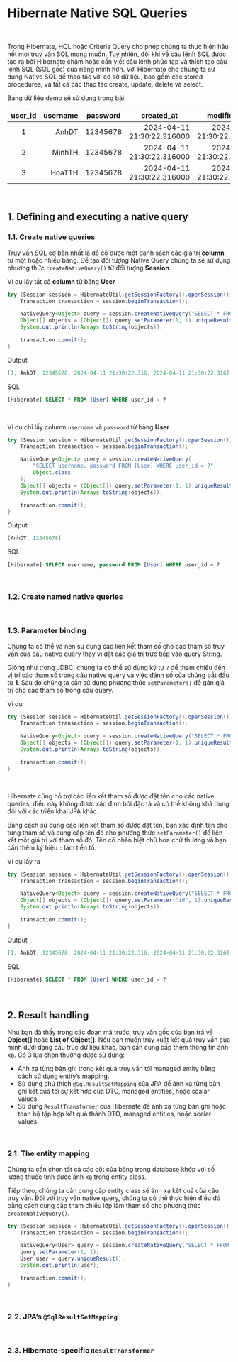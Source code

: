 # Hibernate Native SQL Queries

<br />

Trong Hibernate, HQL hoặc Criteria Query cho phép chúng ta thực hiện hầu hết mọi truy vấn SQL mong muốn. Tuy nhiên, đôi khi về câu lệnh SQL được tạo ra bởi Hibernate chậm hoặc cần viết câu lệnh phức tạp và thích tạo câu lệnh SQL (SQL gốc) của riêng mình hơn. Với Hibernate cho chúng ta sử dụng Native SQL để thao tác với cơ sở dữ liệu, bao gồm các stored procedures, và tất cả các thao tác create, update, delete và select.

Bảng dữ liệu demo sẽ sử dụng trong bài:
<table>
  <thead>
    <tr>
      <th width="112px">user_id</th>
      <th width="150px">username</th>
      <th width="150px">password</th>
      <th width="300px">created_at</th>
      <th width="300px">modified_at</th>
    </tr>
  </thead>
  <tbody>
    <tr>
      <td align="center">1</td>
      <td align="right">AnhDT</td>
      <td align="right">12345678</td>
      <td align="right">2024-04-11 21:30:22.316000</td>
      <td align="right">2024-04-11 21:30:22.316000</td>
    </tr>
    <tr>
      <td align="center">2</td>
      <td align="right">MinhTH</td>
      <td align="right">12345678</td>
      <td align="right">2024-04-11 21:30:22.316000</td>
      <td align="right">2024-04-11 21:30:22.316000</td>
    </tr>
    <tr>
      <td align="center">3</td>
      <td align="right">HoaTTH</td>
      <td align="right">12345678</td>
      <td align="right">2024-04-11 21:30:22.316000</td>
      <td align="right">2024-04-11 21:30:22.316000</td>
    </tr>
  </tbody>
</table>

<br />

## 1. Defining and executing a native query

### 1.1. Create native queries

Truy vấn SQL cơ bản nhất là để có được một danh sách các giá trị __column__ từ một hoặc nhiều bảng. Để tạo đối tượng Native Query chúng ta sẽ sử dụng phương thức `createNativeQuery()` từ đối tượng __Session__.

Ví dụ lấy tất cả __column__ từ bảng __User__
```java
try (Session session = HibernateUtil.getSessionFactory().openSession()) {
    Transaction transaction = session.beginTransaction();

    NativeQuery<Object> query = session.createNativeQuery("SELECT * FROM [User] WHERE user_id = ?", Object.class);
    Object[] objects = (Object[]) query.setParameter(1, 1).uniqueResult();
    System.out.println(Arrays.toString(objects));

    transaction.commit();
}
```

Output
```java
[1, AnhDT, 12345678, 2024-04-11 21:30:22.316, 2024-04-11 21:30:22.316]
```

SQL
```sql
[Hibernate] SELECT * FROM [User] WHERE user_id = ?
```

<br />

Ví dụ chỉ lấy column `username` và `password` từ bảng __User__
```java
try (Session session = HibernateUtil.getSessionFactory().openSession()) {
    Transaction transaction = session.beginTransaction();

    NativeQuery<Object> query = session.createNativeQuery(
        "SELECT username, password FROM [User] WHERE user_id = ?", 
        Object.class
    );
    Object[] objects = (Object[]) query.setParameter(1, 1).uniqueResult();
    System.out.println(Arrays.toString(objects));

    transaction.commit();
}
```

Output
```java
[AnhDT, 12345678]
```

SQL
```sql
[Hibernate] SELECT username, password FROM [User] WHERE user_id = ?
```

<br />

### 1.2. Create named native queries

<br />

### 1.3. Parameter binding

Chúng ta có thể và nên sử dụng các liên kết tham số cho các tham số truy vấn của câu native query thay vì đặt các giá trị trực tiếp vào query String.

Giống như trong JDBC, chúng ta có thể sử dụng ký tự `?` để tham chiếu đến vị trí các tham số trong câu native query và việc đánh số của chúng bắt đầu từ __1__. Sau đó chúng ta cần sử dụng phương thức `setParameter()` để gán giá trị cho các tham số trong câu query.

Ví dụ
```java
try (Session session = HibernateUtil.getSessionFactory().openSession()) {
    Transaction transaction = session.beginTransaction();

    NativeQuery<Object> query = session.createNativeQuery("SELECT * FROM [User] WHERE user_id = ?", Object.class);
    Object[] objects = (Object[]) query.setParameter(1, 1).uniqueResult();
    System.out.println(Arrays.toString(objects));

    transaction.commit();
}
```

<br />

Hibernate cũng hỗ trợ các liên kết tham số được đặt tên cho các native queries, điều này không được xác định bởi đặc tả và có thể không khả dụng đối với các triển khai JPA khác.

Bằng cách sử dụng các liên kết tham số được đặt tên, bạn xác định tên cho từng tham số và cung cấp tên đó cho phương thức `setParameter()` để liên kết một giá trị với tham số đó. Tên có phân biệt chữ hoa chữ thường và bạn cần thêm ký hiệu `:` làm tiền tố.

Ví dụ lấy ra 
```java
try (Session session = HibernateUtil.getSessionFactory().openSession()) {
    Transaction transaction = session.beginTransaction();

    NativeQuery<Object> query = session.createNativeQuery("SELECT * FROM [User] WHERE user_id = :id", Object.class);
    Object[] objects = (Object[]) query.setParameter("id", 1).uniqueResult();
    System.out.println(Arrays.toString(objects));

    transaction.commit();
}
```

Output
```java
[1, AnhDT, 12345678, 2024-04-11 21:30:22.316, 2024-04-11 21:30:22.316]
```

SQL
```sql
[Hibernate] SELECT * FROM [User] WHERE user_id = ?
```

<br />

## 2. Result handling

Như bạn đã thấy trong các đoạn mã trước, truy vấn gốc của bạn trả về __Object[]__ hoặc __List of Object[]__. Nếu bạn muốn truy xuất kết quả truy vấn của mình dưới dạng cấu trúc dữ liệu khác, bạn cần cung cấp thêm thông tin ánh xạ. Có 3 lựa chọn thường được sử dụng:

- Ánh xạ từng bản ghi trong kết quả truy vấn tới managed entity bằng cách sử dụng entity’s mapping.
- Sử dụng chú thích `@SqlResultSetMapping` của JPA để ánh xạ từng bản ghi kết quả tới sự kết hợp của DTO, managed entities, hoặc scalar values.
- Sử dụng `ResultTransformer` của Hibernate để ánh xạ từng bản ghi hoặc toàn bộ tập hợp kết quả thành DTO, managed entities, hoặc scalar values.

<br />

### 2.1. The entity mapping

Chúng ta cần chọn tất cả các cột của bảng trong database khớp với số lượng thuộc tính được ánh xạ trong entity class.

Tiếp theo, chúng ta cần cung cấp entity class sẽ ánh xạ kết quả của câu truy vấn. Đối với truy vấn native query, chúng ta có thể thực hiện điều đó bằng cách cung cấp tham chiếu lớp làm tham số cho phương thức `createNativeQuery()`. 

```java
try (Session session = HibernateUtil.getSessionFactory().openSession()) {
    Transaction transaction = session.beginTransaction();

    NativeQuery<User> query = session.createNativeQuery("SELECT * FROM [User] WHERE user_id = ?", User.class);
    query.setParameter(1, 1);
    User user = query.uniqueResult();
    System.out.println(user);

    transaction.commit();
}
```

<br />

### 2.2. JPA’s `@SqlResultSetMapping`

<br />

### 2.3. Hibernate-specific `ResultTransformer`


<br />

